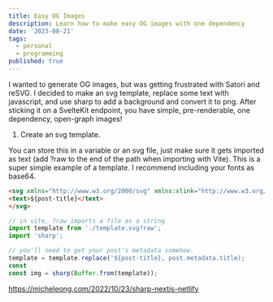 ```yaml
---
title: Easy OG Images
description: Learn how to make easy OG images with one dependency 
date: '2023-08-21'
tags:
  - personal
  - programming
published: true
---
```


I wanted to generate OG images, but was getting frustrated with Satori and reSVG. I decided to make an svg template, replace some text with javascript, and use sharp to add a background and convert it to png. After sticking it on a SvelteKit endpoint, you have simple, pre-renderable, one dependency, open-graph images!

1. Create an svg template.

You can store this in a variable or an svg file, just make sure it gets imported as text (add ?raw to the end of the path when importing with Vite). This is a super simple example of a template. I recommend including your fonts as base64.

```html
<svg xmlns="http://www.w3.org/2000/svg" xmlns:xlink="http://www.w3.org/1999/xlink" viewBox="0 0 1910 1000" >
<text>${post-title}</text>
</svg>
```

```ts
// in vite, ?raw imports a file as a string
import template from './template.svg?raw';
import 'sharp';

// you'll need to get your post's metadata somehow.
template = template.replace('${post-title}, post.metadata.title);
const 
const img = sharp(Buffer.from(template));
```

https://micheleong.com/2022/10/23/sharp-nextjs-netlify
